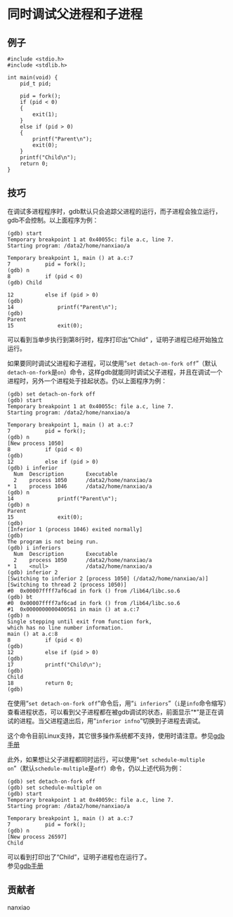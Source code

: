 # 同时调试父进程和子进程 

## 例子

	#include <stdio.h>
	#include <stdlib.h>
	
	int main(void) {
	    pid_t pid;
	
	    pid = fork();
	    if (pid < 0)
	    {
	        exit(1);
	    }
	    else if (pid > 0)
	    {
	        printf("Parent\n");
	        exit(0);
	    }
	    printf("Child\n");
	    return 0;
	}



## 技巧

在调试多进程程序时，gdb默认只会追踪父进程的运行，而子进程会独立运行，gdb不会控制。以上面程序为例：

	(gdb) start
	Temporary breakpoint 1 at 0x40055c: file a.c, line 7.
	Starting program: /data2/home/nanxiao/a
	
	Temporary breakpoint 1, main () at a.c:7
	7           pid = fork();
	(gdb) n
	8           if (pid < 0)
	(gdb) Child
	
	12          else if (pid > 0)
	(gdb)
	14              printf("Parent\n");
	(gdb)
	Parent
	15              exit(0);

可以看到当单步执行到第8行时，程序打印出“Child” ，证明子进程已经开始独立运行。

如果要同时调试父进程和子进程，可以使用“`set detach-on-fork off`”（默认`detach-on-fork`是`on`）命令，这样gdb就能同时调试父子进程，并且在调试一个进程时，另外一个进程处于挂起状态。仍以上面程序为例：

	(gdb) set detach-on-fork off
	(gdb) start
	Temporary breakpoint 1 at 0x40055c: file a.c, line 7.
	Starting program: /data2/home/nanxiao/a
	
	Temporary breakpoint 1, main () at a.c:7
	7           pid = fork();
	(gdb) n
	[New process 1050]
	8           if (pid < 0)
	(gdb)
	12          else if (pid > 0)
	(gdb) i inferior
	  Num  Description       Executable
	  2    process 1050      /data2/home/nanxiao/a
	* 1    process 1046      /data2/home/nanxiao/a
	(gdb) n
	14              printf("Parent\n");
	(gdb) n
	Parent
	15              exit(0);
	(gdb)
	[Inferior 1 (process 1046) exited normally]
	(gdb)
	The program is not being run.
	(gdb) i inferiors
	  Num  Description       Executable
	  2    process 1050      /data2/home/nanxiao/a
	* 1    <null>            /data2/home/nanxiao/a
	(gdb) inferior 2
	[Switching to inferior 2 [process 1050] (/data2/home/nanxiao/a)]
	[Switching to thread 2 (process 1050)]
	#0  0x00007ffff7af6cad in fork () from /lib64/libc.so.6
	(gdb) bt
	#0  0x00007ffff7af6cad in fork () from /lib64/libc.so.6
	#1  0x0000000000400561 in main () at a.c:7
	(gdb) n
	Single stepping until exit from function fork,
	which has no line number information.
	main () at a.c:8
	8           if (pid < 0)
	(gdb)
	12          else if (pid > 0)
	(gdb)
	17          printf("Child\n");
	(gdb)
	Child
	18          return 0;
	(gdb)



在使用“`set detach-on-fork off`”命令后，用“`i inferiors`”（`i`是`info`命令缩写）查看进程状态，可以看到父子进程都在被gdb调试的状态，前面显示“*”是正在调试的进程。当父进程退出后，用“`inferior infno`”切换到子进程去调试。

这个命令目前Linux支持，其它很多操作系统都不支持，使用时请注意。参见[gdb手册](https://sourceware.org/gdb/onlinedocs/gdb/Forks.html)  

此外，如果想让父子进程都同时运行，可以使用“`set schedule-multiple on`”（默认`schedule-multiple`是`off`）命令，仍以上述代码为例：  

	(gdb) set detach-on-fork off
	(gdb) set schedule-multiple on
	(gdb) start
	Temporary breakpoint 1 at 0x40059c: file a.c, line 7.
	Starting program: /data2/home/nanxiao/a
	
	Temporary breakpoint 1, main () at a.c:7
	7           pid = fork();
	(gdb) n
	[New process 26597]
	Child
可以看到打印出了“Child”，证明子进程也在运行了。  
参见[gdb手册](https://sourceware.org/gdb/onlinedocs/gdb/All_002dStop-Mode.html#All_002dStop-Mode)
## 贡献者

nanxiao



